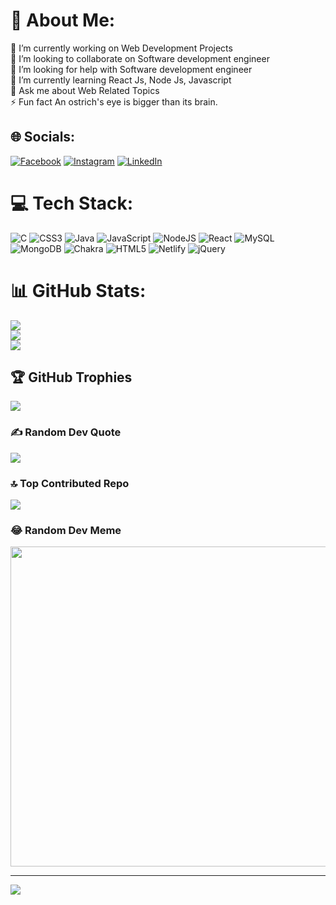 # 💫 About Me:
🔭 I’m currently working on Web Development Projects<br>👯 I’m looking to collaborate on Software development engineer<br>🤝 I’m looking for help with Software development engineer<br>🌱 I’m currently learning React Js, Node Js, Javascript<br>💬 Ask me about Web Related Topics<br>⚡ Fun fact An ostrich's eye is bigger than its brain.


## 🌐 Socials:
[![Facebook](https://img.shields.io/badge/Facebook-%231877F2.svg?logo=Facebook&logoColor=white)](https://facebook.com/Vangalasaikishore) [![Instagram](https://img.shields.io/badge/Instagram-%23E4405F.svg?logo=Instagram&logoColor=white)](https://instagram.com/saikishore_vangala_21) [![LinkedIn](https://img.shields.io/badge/LinkedIn-%230077B5.svg?logo=linkedin&logoColor=white)](https://linkedin.com/in/linkedin.com/in/saikishore-vangala-6117091aa/) 

# 💻 Tech Stack:
![C](https://img.shields.io/badge/c-%2300599C.svg?style=for-the-badge&logo=c&logoColor=white) ![CSS3](https://img.shields.io/badge/css3-%231572B6.svg?style=for-the-badge&logo=css3&logoColor=white) ![Java](https://img.shields.io/badge/java-%23ED8B00.svg?style=for-the-badge&logo=java&logoColor=white) ![JavaScript](https://img.shields.io/badge/javascript-%23323330.svg?style=for-the-badge&logo=javascript&logoColor=%23F7DF1E) ![NodeJS](https://img.shields.io/badge/node.js-6DA55F?style=for-the-badge&logo=node.js&logoColor=white) ![React](https://img.shields.io/badge/react-%2320232a.svg?style=for-the-badge&logo=react&logoColor=%2361DAFB) ![MySQL](https://img.shields.io/badge/mysql-%2300f.svg?style=for-the-badge&logo=mysql&logoColor=white) ![MongoDB](https://img.shields.io/badge/MongoDB-%234ea94b.svg?style=for-the-badge&logo=mongodb&logoColor=white) ![Chakra](https://img.shields.io/badge/chakra-%234ED1C5.svg?style=for-the-badge&logo=chakraui&logoColor=white) ![HTML5](https://img.shields.io/badge/html5-%23E34F26.svg?style=for-the-badge&logo=html5&logoColor=white) ![Netlify](https://img.shields.io/badge/netlify-%23000000.svg?style=for-the-badge&logo=netlify&logoColor=#00C7B7) ![jQuery](https://img.shields.io/badge/jquery-%230769AD.svg?style=for-the-badge&logo=jquery&logoColor=white)
# 📊 GitHub Stats:
![](https://github-readme-stats.vercel.app/api?username=VangalaSaikishore&theme=flag-india&hide_border=false&include_all_commits=false&count_private=false)<br/>
![](https://github-readme-streak-stats.herokuapp.com/?user=VangalaSaikishore&theme=flag-india&hide_border=false)<br/>
![](https://github-readme-stats.vercel.app/api/top-langs/?username=VangalaSaikishore&theme=flag-india&hide_border=false&include_all_commits=false&count_private=false&layout=compact)

## 🏆 GitHub Trophies
![](https://github-profile-trophy.vercel.app/?username=VangalaSaikishore&theme=onedark&no-frame=false&no-bg=true&margin-w=4)

### ✍️ Random Dev Quote
![](https://quotes-github-readme.vercel.app/api?type=horizontal&theme=gruvbox)

### 🔝 Top Contributed Repo
![](https://github-contributor-stats.vercel.app/api?username=VangalaSaikishore&limit=5&theme=gruvbox&combine_all_yearly_contributions=true)

### 😂 Random Dev Meme
<img src="https://rm.up.railway.app/" width="512px"/>

---
[![](https://visitcount.itsvg.in/api?id=VangalaSaikishore&icon=9&color=5)](https://visitcount.itsvg.in)

<!-- Proudly created with GPRM ( https://gprm.itsvg.in ) -->
